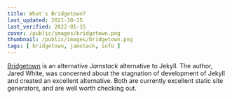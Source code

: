 ```yaml
---
title: What's Bridgetown?
last_updated: 2021-10-15
last_verified: 2022-01-15
cover: /public/images/bridgetown.png
thumbnail: /public/images/bridgetown.png
tags: [ bridgetown, jamstack, info ]
---
```


[Bridgetown](https://www.bridgetownrb.com) is an alternative _Jamstack_
alternative to Jekyll.<!--more--> The author, Jared White, was concerned about
the stagnation of development of Jekyll and created an excellent alternative.
Both are currently excellent static site generators, and are well worth checking
out.
